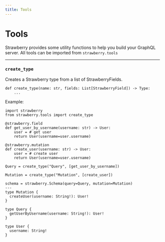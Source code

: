 ```yaml
---
title: Tools
---
```


# Tools

Strawberry provides some utility functions to help you build your GraphQL
server. All tools can be imported from `strawberry.tools`

---

### `create_type`

Creates a Strawberry type from a list of StrawberryFields.

```
def create_type(name: str, fields: List[StrawberryField]) -> Type:
    ...
```

Example:

```python+schema
import strawberry
from strawberry.tools import create_type

@strawberry.field
def get_user_by_username(username: str) -> User:
    user = # get user
    return User(username=user.username)

@strawberry.mutation
def create_user(username: str) -> User:
    user = # create user
    return User(username=user.username)

Query = create_type("Query", [get_user_by_username])

Mutation = create_type("Mutation", [create_user])

schema = strawberry.Schema(query=Query, mutation=Mutation)
---
type Mutation {
  createUser(username: String!): User!
}

type Query {
  getUserByUsername(username: String!): User!
}

type User {
  username: String!
}
```
